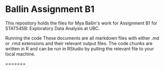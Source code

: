 # Ballin Assignment B1
This repository holds the files for Mya Ballin's work for Assignment B1 for STAT545B: Exploratory Data Analysis at UBC.

Running the code
These documents are all markdown files with either .md or .rmd extensions and their relevant output files. The code chunks are written in R and can be run in RStudio by pulling the relevant file to your local machine.

=======

